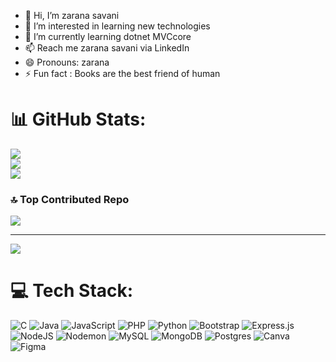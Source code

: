 - 👋 Hi, I’m zarana savani
- 👀 I’m interested in learning new technologies
- 🌱 I’m currently learning dotnet MVCcore 
- 📫 Reach me zarana savani via LinkedIn
- 😄 Pronouns: zarana
- ⚡ Fun fact : Books are the best friend of human
# 📊 GitHub Stats:
![](https://github-readme-stats.vercel.app/api?username=zaranasavani&theme=default&hide_border=false&include_all_commits=false&count_private=false)<br/>
![](https://github-readme-streak-stats.herokuapp.com/?user=zaranasavani&theme=default&hide_border=false)<br/>
![](https://github-readme-stats.vercel.app/api/top-langs/?username=zaranasavani&theme=default&hide_border=false&include_all_commits=false&count_private=false&layout=compact)

### 🔝 Top Contributed Repo
![](https://github-contributor-stats.vercel.app/api?username=zaranasavani&limit=5&theme=flat&combine_all_yearly_contributions=true)

---
[![](https://visitcount.itsvg.in/api?id=zaranasavani&icon=0&color=0)](https://visitcount.itsvg.in)

<!-- Proudly created with GPRM ( https://gprm.itsvg.in ) -->
<!---
zaranasavani/zaranasavani is a ✨ special ✨ repository because its `README.md` (this file) appears on your GitHub profile.
You can click the Preview link to take a look at your changes.
--->


# 💻 Tech Stack:
![C](https://img.shields.io/badge/c-%2300599C.svg?style=for-the-badge&logo=c&logoColor=white) ![Java](https://img.shields.io/badge/java-%23ED8B00.svg?style=for-the-badge&logo=openjdk&logoColor=white) ![JavaScript](https://img.shields.io/badge/javascript-%23323330.svg?style=for-the-badge&logo=javascript&logoColor=%23F7DF1E) ![PHP](https://img.shields.io/badge/php-%23777BB4.svg?style=for-the-badge&logo=php&logoColor=white) ![Python](https://img.shields.io/badge/python-3670A0?style=for-the-badge&logo=python&logoColor=ffdd54) ![Bootstrap](https://img.shields.io/badge/bootstrap-%238511FA.svg?style=for-the-badge&logo=bootstrap&logoColor=white) ![Express.js](https://img.shields.io/badge/express.js-%23404d59.svg?style=for-the-badge&logo=express&logoColor=%2361DAFB) ![NodeJS](https://img.shields.io/badge/node.js-6DA55F?style=for-the-badge&logo=node.js&logoColor=white) ![Nodemon](https://img.shields.io/badge/NODEMON-%23323330.svg?style=for-the-badge&logo=nodemon&logoColor=%BBDEAD) ![MySQL](https://img.shields.io/badge/mysql-%2300000f.svg?style=for-the-badge&logo=mysql&logoColor=white) ![MongoDB](https://img.shields.io/badge/MongoDB-%234ea94b.svg?style=for-the-badge&logo=mongodb&logoColor=white) ![Postgres](https://img.shields.io/badge/postgres-%23316192.svg?style=for-the-badge&logo=postgresql&logoColor=white) ![Canva](https://img.shields.io/badge/Canva-%2300C4CC.svg?style=for-the-badge&logo=Canva&logoColor=white) ![Figma](https://img.shields.io/badge/figma-%23F24E1E.svg?style=for-the-badge&logo=figma&logoColor=white)




